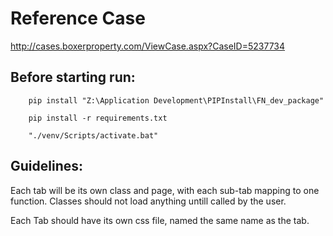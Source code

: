 # Reference Case
http://cases.boxerproperty.com/ViewCase.aspx?CaseID=5237734


## Before starting run:
```
    pip install "Z:\Application Development\PIPInstall\FN_dev_package"

    pip install -r requirements.txt

    "./venv/Scripts/activate.bat"
```

## Guidelines:
Each tab will be its own class and page, with each sub-tab mapping to one function. Classes should not load anything untill called by the user.

Each Tab should have its own css file, named the same name as the tab.